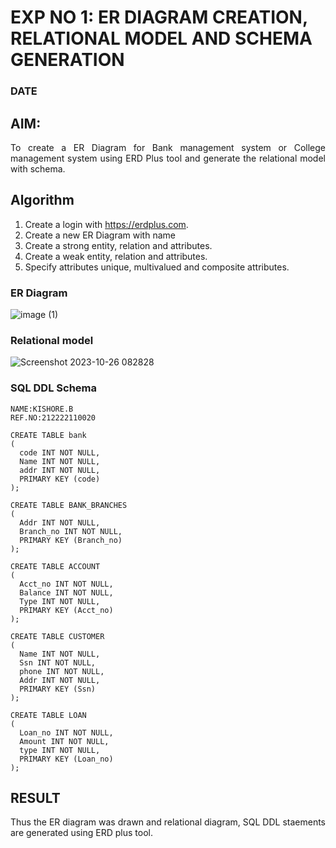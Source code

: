 # EXP NO 1: ER DIAGRAM CREATION, RELATIONAL MODEL AND SCHEMA GENERATION  
### DATE
## AIM:
<div align="justify">
   To create a ER Diagram for Bank management system or College management system using ERD Plus tool and generate the relational model with schema. 
</div>

## Algorithm
1. Create a login with https://erdplus.com.
2. Create a new ER Diagram with name
3. Create a strong entity, relation and attributes.
4. Create a weak entity, relation and attributes.
5. Specify attributes unique, multivalued and composite attributes.

### ER Diagram 
![image (1)](https://github.com/KISHORE22001263/DBMS/assets/121484538/538bdd94-91c5-4660-8585-00ab140f6d41)
### Relational model
![Screenshot 2023-10-26 082828](https://github.com/KISHORE22001263/DBMS/assets/121484538/8e162eec-e523-4155-9547-656b0d55bf5f)
### SQL DDL Schema 
```
NAME:KISHORE.B
REF.NO:212222110020
```
```
CREATE TABLE bank
(
  code INT NOT NULL,
  Name INT NOT NULL,
  addr INT NOT NULL,
  PRIMARY KEY (code)
);

CREATE TABLE BANK_BRANCHES
(
  Addr INT NOT NULL,
  Branch_no INT NOT NULL,
  PRIMARY KEY (Branch_no)
);

CREATE TABLE ACCOUNT
(
  Acct_no INT NOT NULL,
  Balance INT NOT NULL,
  Type INT NOT NULL,
  PRIMARY KEY (Acct_no)
);

CREATE TABLE CUSTOMER
(
  Name INT NOT NULL,
  Ssn INT NOT NULL,
  phone INT NOT NULL,
  Addr INT NOT NULL,
  PRIMARY KEY (Ssn)
);

CREATE TABLE LOAN
(
  Loan_no INT NOT NULL,
  Amount INT NOT NULL,
  type INT NOT NULL,
  PRIMARY KEY (Loan_no)
);
```
## RESULT 
<div align="justify">
Thus the ER diagram was drawn and relational diagram, SQL DDL staements are generated using ERD plus tool.
</div>
